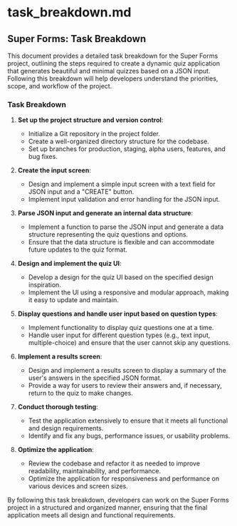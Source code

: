 # task_breakdown.md

## Super Forms: Task Breakdown

This document provides a detailed task breakdown for the Super Forms project, outlining the steps required to create a dynamic quiz application that generates beautiful and minimal quizzes based on a JSON input. Following this breakdown will help developers understand the priorities, scope, and workflow of the project.

### Task Breakdown

1. **Set up the project structure and version control**:
   - Initialize a Git repository in the project folder.
   - Create a well-organized directory structure for the codebase.
   - Set up branches for production, staging, alpha users, features, and bug fixes.

2. **Create the input screen**:
   - Design and implement a simple input screen with a text field for JSON input and a "CREATE" button.
   - Implement input validation and error handling for the JSON input.

3. **Parse JSON input and generate an internal data structure**:
   - Implement a function to parse the JSON input and generate a data structure representing the quiz questions and options.
   - Ensure that the data structure is flexible and can accommodate future updates to the quiz format.

4. **Design and implement the quiz UI**:
   - Develop a design for the quiz UI based on the specified design inspiration.
   - Implement the UI using a responsive and modular approach, making it easy to update and maintain.

5. **Display questions and handle user input based on question types**:
   - Implement functionality to display quiz questions one at a time.
   - Handle user input for different question types (e.g., text input, multiple-choice) and ensure that the user cannot skip any questions.

6. **Implement a results screen**:
   - Design and implement a results screen to display a summary of the user's answers in the specified JSON format.
   - Provide a way for users to review their answers and, if necessary, return to the quiz to make changes.

7. **Conduct thorough testing**:
   - Test the application extensively to ensure that it meets all functional and design requirements.
   - Identify and fix any bugs, performance issues, or usability problems.

8. **Optimize the application**:
   - Review the codebase and refactor it as needed to improve readability, maintainability, and performance.
   - Optimize the application for responsiveness and performance on various devices and screen sizes.

By following this task breakdown, developers can work on the Super Forms project in a structured and organized manner, ensuring that the final application meets all design and functional requirements.